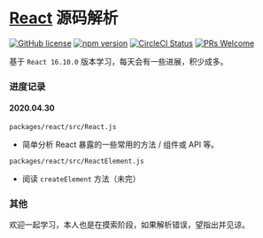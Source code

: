 # [React](https://reactjs.org/) 源码解析 
 
 [![GitHub license](https://img.shields.io/badge/license-MIT-blue.svg)](https://github.com/facebook/react/blob/master/LICENSE) [![npm version](https://img.shields.io/npm/v/react.svg?style=flat)](https://www.npmjs.com/package/react) [![CircleCI Status](https://circleci.com/gh/facebook/react.svg?style=shield&circle-token=:circle-token)](https://circleci.com/gh/facebook/react) [![PRs Welcome](https://img.shields.io/badge/PRs-welcome-brightgreen.svg)](https://reactjs.org/docs/how-to-contribute.html#your-first-pull-request)

基于 `React 16.10.0` 版本学习，每天会有一些进展，积少成多。

### 进度记录

#### 2020.04.30

`packages/react/src/React.js`
- 简单分析 React 暴露的一些常用的方法 / 组件或 API 等。

`packages/react/src/ReactElement.js`
- 阅读 `createElement` 方法（未完）


### 其他

欢迎一起学习，本人也是在摸索阶段，如果解析错误，望指出并见谅。